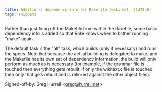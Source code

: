 ```yaml
---
title: Additional dependency info for Rakefile (wikitext, 3fd78b8)
tags: snippets
---
```


Rather than just firing off the Makefile from within the Rakefile, some basic dependency info is added so that Rake knows when to bother running "make" again.

The default task is the "all" task, which builds (only if necessary) and runs the specs. Note that because the actual building is delegated to make, and the Makefile has its own set of dependency information, the build will only perform as much as is necessary (for example, if the grammar file is touched then everything gets rebuilt; if only the wikitext.c file is touched then only that gets rebuilt and is relinked against the other object files).

Signed-off-by: Greg Hurrell &lt;greg@hurrell.net&gt;
